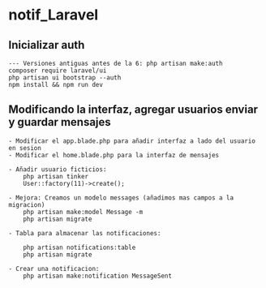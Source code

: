 # notif_Laravel

## Inicializar auth

    --- Versiones antiguas antes de la 6: php artisan make:auth
    composer require laravel/ui
    php artisan ui bootstrap --auth
    npm install && npm run dev

## Modificando la interfaz, agregar usuarios enviar y guardar mensajes

    - Modificar el app.blade.php para añadir interfaz a lado del usuario en sesion
    - Modificar el home.blade.php para la interfaz de mensajes

    - Añadir usuario ficticios:
        php artisan tinker
        User::factory(11)->create();

    - Mejora: Creamos un modelo messages (añadimos mas campos a la migracion)
        php artisan make:model Message -m
        php artisan migrate

    - Tabla para almacenar las notificaciones:

        php artisan notifications:table
        php artisan migrate

    - Crear una notificacion:
        php artisan make:notification MessageSent